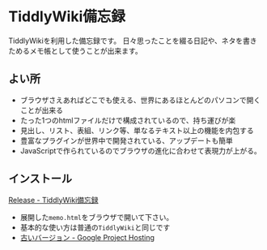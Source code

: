 # TiddlyWiki備忘録

TiddlyWikiを利用した備忘録です。
日々思ったことを綴る日記や、ネタを書きためるメモ帳として使うことが出来ます。

## よい所

* ブラウザさえあればどこでも使える、世界にあるほとんどのパソコンで開くことが出来る
* たった1つのhtmlファイルだけで構成されているので、持ち運びが楽
* 見出し、リスト、表組、リンク等、単なるテキスト以上の機能を内包する
* 豊富なプラグインが世界中で開発されている、アップデートも簡単
* JavaScriptで作られているのでブラウザの進化に合わせて表現力が上がる。

## インストール

[Release - TiddlyWiki備忘録](https://github.com/ongaeshi/my_tiddlywiki/releases)

* 展開した``memo.html``をブラウザで開いて下さい。
* 基本的な使い方は普通の``TiddlyWiki``と同じです
* [古いバージョン - Google Project Hosting](http://code.google.com/p/my-tiddlywiki/downloads/list)
